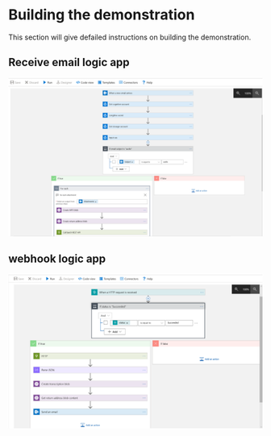# Building the demonstration

This section will give defailed instructions on building the demonstration.

## Receive email logic app

![alt text](https://github.com/jometzg/cognitive-speech/blob/master/logic-apps/email-receive-trigger-2.png "receive_email logic app flow")


## webhook logic app

![alt text](https://github.com/jometzg/cognitive-speech/blob/master/logic-apps/webhook-email.png "webhook logic app flow")

